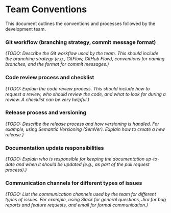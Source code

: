 # Team Conventions

This document outlines the conventions and processes followed by the development team.

### Git workflow (branching strategy, commit message format)

_(TODO: Describe the Git workflow used by the team. This should include the branching strategy (e.g., GitFlow, GitHub Flow), conventions for naming branches, and the format for commit messages.)_

### Code review process and checklist

_(TODO: Explain the code review process. This should include how to request a review, who should review the code, and what to look for during a review. A checklist can be very helpful.)_

### Release process and versioning

_(TODO: Describe the release process and how versioning is handled. For example, using Semantic Versioning (SemVer). Explain how to create a new release.)_

### Documentation update responsibilities

_(TODO: Explain who is responsible for keeping the documentation up-to-date and when it should be updated (e.g., as part of the pull request process).)_

### Communication channels for different types of issues

_(TODO: List the communication channels used by the team for different types of issues. For example, using Slack for general questions, Jira for bug reports and feature requests, and email for formal communication.)_
